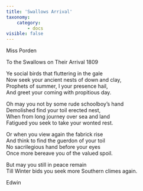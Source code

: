 ```yaml
---
title: 'Swallows Arrival'
taxonomy:
    category:
        - docs
visible: false
---
```


<div class="author">Miss Porden</div>

<span class="title">To the Swallows on Their Arrival 1809</span>
  
Ye social birds that fluttering in the gale  
Now seek your ancient nests of down and clay,  
Prophets of summer, I your presence hail,  
And greet your coming with propitious day.  
  
Oh may you not by some rude schoolboy’s hand  
Demolished find your toil erected nest,  
When from long journey over sea and land  
Fatigued you seek to take your wonted rest.  
  
Or when you view again the fabrick rise  
And think to find the guerdon of your toil  
No sacrilegious hand before your eyes  
Once more bereave you of the valued spoil.  
  
But may you still in peace remain  
Till Winter bids you seek more Southern climes again.  
  
Edwin